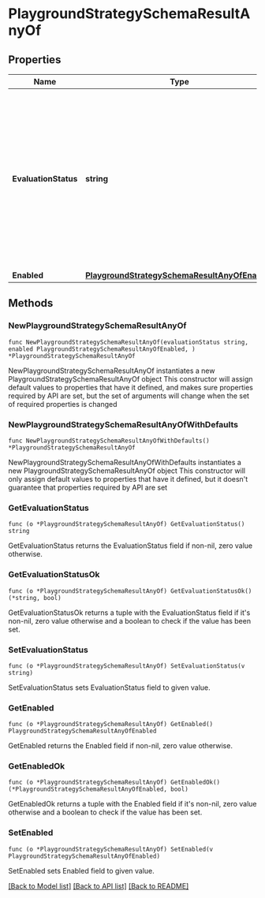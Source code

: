 # PlaygroundStrategySchemaResultAnyOf

## Properties

Name | Type | Description | Notes
------------ | ------------- | ------------- | -------------
**EvaluationStatus** | **string** | Signals that this strategy could not be evaluated. This is most likely because you&#39;re using a custom strategy that Unleash doesn&#39;t know about. | 
**Enabled** | [**PlaygroundStrategySchemaResultAnyOfEnabled**](PlaygroundStrategySchemaResultAnyOfEnabled.md) |  | 

## Methods

### NewPlaygroundStrategySchemaResultAnyOf

`func NewPlaygroundStrategySchemaResultAnyOf(evaluationStatus string, enabled PlaygroundStrategySchemaResultAnyOfEnabled, ) *PlaygroundStrategySchemaResultAnyOf`

NewPlaygroundStrategySchemaResultAnyOf instantiates a new PlaygroundStrategySchemaResultAnyOf object
This constructor will assign default values to properties that have it defined,
and makes sure properties required by API are set, but the set of arguments
will change when the set of required properties is changed

### NewPlaygroundStrategySchemaResultAnyOfWithDefaults

`func NewPlaygroundStrategySchemaResultAnyOfWithDefaults() *PlaygroundStrategySchemaResultAnyOf`

NewPlaygroundStrategySchemaResultAnyOfWithDefaults instantiates a new PlaygroundStrategySchemaResultAnyOf object
This constructor will only assign default values to properties that have it defined,
but it doesn't guarantee that properties required by API are set

### GetEvaluationStatus

`func (o *PlaygroundStrategySchemaResultAnyOf) GetEvaluationStatus() string`

GetEvaluationStatus returns the EvaluationStatus field if non-nil, zero value otherwise.

### GetEvaluationStatusOk

`func (o *PlaygroundStrategySchemaResultAnyOf) GetEvaluationStatusOk() (*string, bool)`

GetEvaluationStatusOk returns a tuple with the EvaluationStatus field if it's non-nil, zero value otherwise
and a boolean to check if the value has been set.

### SetEvaluationStatus

`func (o *PlaygroundStrategySchemaResultAnyOf) SetEvaluationStatus(v string)`

SetEvaluationStatus sets EvaluationStatus field to given value.


### GetEnabled

`func (o *PlaygroundStrategySchemaResultAnyOf) GetEnabled() PlaygroundStrategySchemaResultAnyOfEnabled`

GetEnabled returns the Enabled field if non-nil, zero value otherwise.

### GetEnabledOk

`func (o *PlaygroundStrategySchemaResultAnyOf) GetEnabledOk() (*PlaygroundStrategySchemaResultAnyOfEnabled, bool)`

GetEnabledOk returns a tuple with the Enabled field if it's non-nil, zero value otherwise
and a boolean to check if the value has been set.

### SetEnabled

`func (o *PlaygroundStrategySchemaResultAnyOf) SetEnabled(v PlaygroundStrategySchemaResultAnyOfEnabled)`

SetEnabled sets Enabled field to given value.



[[Back to Model list]](../README.md#documentation-for-models) [[Back to API list]](../README.md#documentation-for-api-endpoints) [[Back to README]](../README.md)


